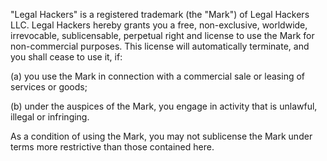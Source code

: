 "Legal Hackers" is a registered trademark (the "Mark") of Legal Hackers LLC. Legal Hackers 
hereby grants you a free, non-exclusive, worldwide, irrevocable, sublicensable, perpetual 
right and license to use the Mark for non-commercial purposes. This license will 
automatically terminate, and you shall cease to use it, if:

(a) you use the Mark in connection with a commercial sale or leasing of services or goods;

(b) under the auspices of the Mark, you engage in activity that is unlawful, illegal or 
infringing.

As a condition of using the Mark, you may not sublicense the Mark under terms more 
restrictive than those contained here.